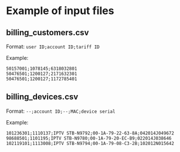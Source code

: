 Example of input files
======================

billing_customers.csv
---------------------

Format:
``user ID;account ID;tariff ID``

Example:
```
50157001;1078145;6318032801
50476501;1200127;2171632301
50476501;1200127;1172785401
```

billing_devices.csv
-------------------

Format:
``--;account ID;--;MAC;device serial``

Example:
```
101236301;1110137;IPTV STB-N9792;00-1A-79-22-63-8A;042014J049672
98688501;1101195;IPTV STB-N9780;00-1A-79-20-EC-B9;022014J038646
102119101;1113008;IPTV STB-N9794;00-1A-79-08-C3-2B;102012N015642
```

